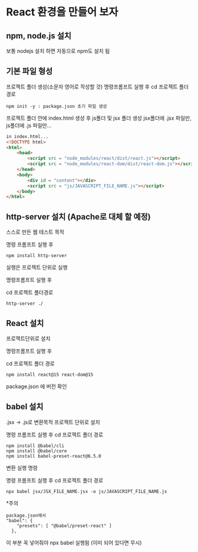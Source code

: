 # React 환경을 만들어 보자

## npm, node.js 설치
보통 nodejs 설치 하면 자동으로 npm도 설치 됨

## 기본 파일 형성
프로젝트 폴더 생성(소문자 영어로 작성할 것)
명령프롬프트 실행 후 
cd 프로젝트 폴더경로
```
npm init -y : package.json 초기 파일 생성
```

프로젝트 폴더 안에 
index.html 생성 후
js폴더 및 jsx 폴더 생성
jsx폴더에 .jsx 파일만, js폴더에 .js 파일만...
```HTML
in index.html...
<!DOCTYPE html>
<html>
    <head>
        <script src = "node_modules/react/dist/react.js"></script>
        <script src = "node_modules/react-dom/dist/react-dom.js"></script>
    </head>
    <body>
        <div id = "content"></div>
        <script src = "js/JAVASCRIPT_FILE_NAME.js"></script>
    </body>
</html>
```

## http-server 설치 (Apache로 대체 할 예정)
스스로 만든 웹 테스트 목적

명령 프롬프트 실행 후
```
npm install http-server
```

실행은 프로젝트 단위로 실행

명령프롬프트 실행 후

cd 프로젝트 폴더경로
```
http-server ./
```

## React 설치
프로젝트단위로 설치 

명령프롬프트 실행 후

cd 프로젝트 폴더 경로
```
npm install react@15 react-dom@15
```
package.json 에 버전 확인

## babel 설치
.jsx -> .js로 변환목적
프로젝트 단위로 설치 

명령 프롬프트 실행 후
cd 프로젝트 폴더 경로
```
npm install @babel/cli
npm install @babel/core
npm install babel-preset-react@6.5.0
```

변환 실행 명령

명령 프롬프트 실행 후 
cd 프로젝트 폴더 경로
```
npx babel jsx/JSX_FILE_NAME.jsx -o js/JAVASCRIPT_FILE_NAME.js
```

*주의 
```
package.json에서
"babel": {
    "presets": [ "@babel/preset-react" ]
  },
  ```
이 부분 꼭 넣어줘야 npx babel 실행됨 (이미 되어 있다면 무시)

